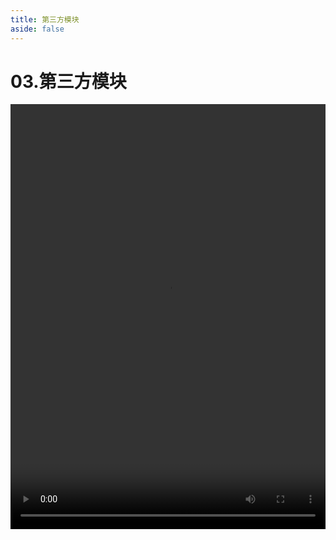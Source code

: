```yaml
---
title: 第三方模块
aside: false
---
```


# 03.第三方模块

<video autoplay src="http://qn.chinavanes.com/nodejs/module-4/03.第三方模块.mp4" controls controlsList="nodownload" width="100%" height="680"/>

